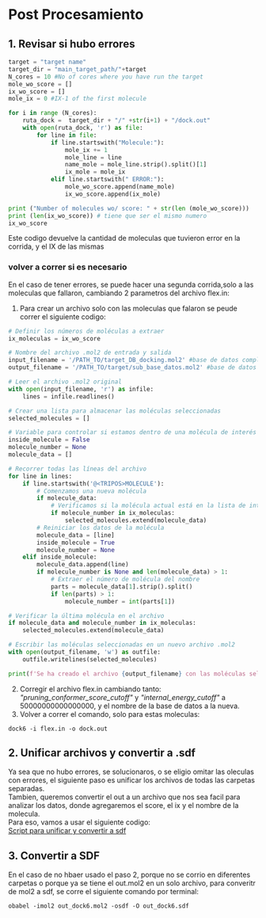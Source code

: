 # Post Procesamiento
## 1. Revisar si hubo errores
```python
target = "target name"
target_dir = "main_target_path/"+target
N_cores = 10 #No of cores where you have run the target
mole_wo_score = []
ix_wo_score = []
mole_ix = 0 #IX-1 of the first molecule

for i in range (N_cores):
    ruta_dock =  target_dir + "/" +str(i+1) + "/dock.out"
    with open(ruta_dock, 'r') as file:
        for line in file:
            if line.startswith("Molecule:"):
                mole_ix += 1
                mole_line = line
                name_mole = mole_line.strip().split()[1]
                ix_mole = mole_ix
            elif line.startswith(" ERROR:"):
                mole_wo_score.append(name_mole)
                ix_wo_score.append(ix_mole)

print ("Number of molecules wo/ score: " + str(len (mole_wo_score)))
print (len(ix_wo_score)) # tiene que ser el mismo numero
ix_wo_score
```

Este codigo devuelve la cantidad de moleculas que tuvieron error en la corrida, y el IX de las mismas
### volver a correr si es necesario

En el caso de tener errores, se puede hacer una segunda corrida,solo a las moleculas que fallaron, cambiando 2 parametros del archivo flex.in: <br>
1. Para crear un archivo solo con las moleculas que falaron se peude correr el siguiente codigo: <br>
```python
# Definir los números de moléculas a extraer
ix_moleculas = ix_wo_score

# Nombre del archivo .mol2 de entrada y salida
input_filename = '/PATH_TO/target_DB_docking.mol2' #base de datos completa
output_filename = '/PATH_TO/target/sub_base_datos.mol2' #base de datos de solo las moleculas que fallaron

# Leer el archivo .mol2 original
with open(input_filename, 'r') as infile:
    lines = infile.readlines()

# Crear una lista para almacenar las moléculas seleccionadas
selected_molecules = []

# Variable para controlar si estamos dentro de una molécula de interés
inside_molecule = False
molecule_number = None
molecule_data = []

# Recorrer todas las líneas del archivo
for line in lines:
    if line.startswith('@<TRIPOS>MOLECULE'):
        # Comenzamos una nueva molécula
        if molecule_data:
            # Verificamos si la molécula actual está en la lista de interés
            if molecule_number in ix_moleculas:
                selected_molecules.extend(molecule_data)
        # Reiniciar los datos de la molécula
        molecule_data = [line]
        inside_molecule = True
        molecule_number = None
    elif inside_molecule:
        molecule_data.append(line)
        if molecule_number is None and len(molecule_data) > 1:
            # Extraer el número de molécula del nombre
            parts = molecule_data[1].strip().split()
            if len(parts) > 1:
                molecule_number = int(parts[1])

# Verificar la última molécula en el archivo
if molecule_data and molecule_number in ix_moleculas:
    selected_molecules.extend(molecule_data)

# Escribir las moléculas seleccionadas en un nuevo archivo .mol2
with open(output_filename, 'w') as outfile:
    outfile.writelines(selected_molecules)

print(f'Se ha creado el archivo {output_filename} con las moléculas seleccionadas.')
```
2. Corregir el archivo flex.in cambiando tanto: *"pruning_conformer_score_cutoff"* y *"internal_energy_cutoff"* a 50000000000000000, y el nombre de la base de datos a la nueva.
3. Volver a correr el comando, solo para estas moleculas: <br>
```
dock6 -i flex.in -o dock.out
```
## 2. Unificar archivos y convertir a .sdf
Ya sea que no hubo errores, se solucionaros, o se eligio omitar las oleculas con errores, el siguiente paso es unificar los archivos de todas las carpetas separadas.<br>
Tambien, queremos convertir el out a un archivo que nos sea facil para analizar los datos, donde agregaremos el score, el ix y el nombre de la molecula. <br>
Para eso, vamos a usar el siguiente codigo: <br>
[Script para unificar y convertir a sdf](docs/scripts)

## 3. Convertir a SDF
En el caso de no hbaer usado el paso 2, porque no se corrio en diferentes carpetas o porque ya se tiene el out.mol2 en un solo archivo, para converitr de mol2 a sdf, se corre el siguiente comando por terminal:
```
obabel -imol2 out_dock6.mol2 -osdf -O out_dock6.sdf
```

